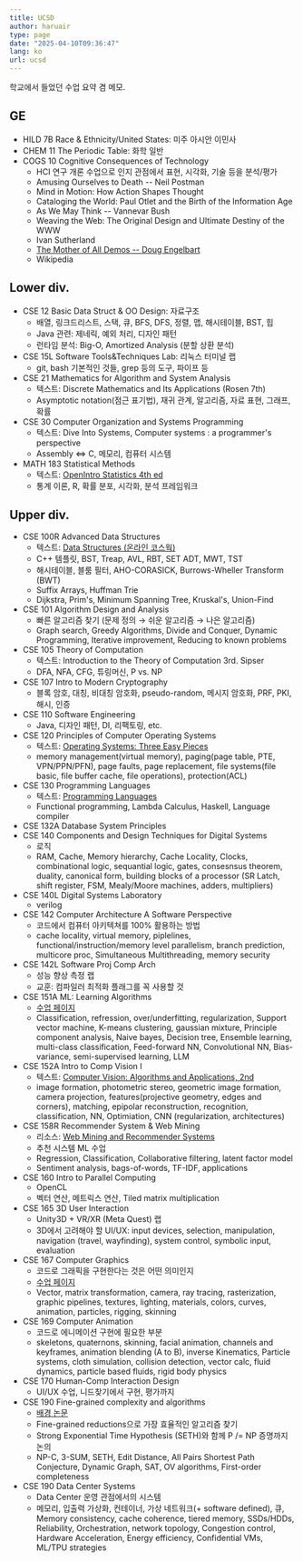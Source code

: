 ```yaml
---
title: UCSD
author: haruair
type: page
date: "2025-04-10T09:36:47"
lang: ko
url: ucsd
---
```


학교에서 들었던 수업 요약 겸 메모.

## GE

- HILD 7B Race & Ethnicity/United States: 미주 아시안 이민사
- CHEM 11 The Periodic Table: 화학 일반
- COGS 10 Cognitive Consequences of Technology
  - HCI 연구 개론 수업으로 인지 관점에서 표현, 시각화, 기술 등을 분석/평가
  - Amusing Ourselves to Death -- Neil Postman
  - Mind in Motion: How Action Shapes Thought
  - Cataloging the World: Paul Otlet and the Birth of the Information Age
  - As We May Think -- Vannevar Bush
  - Weaving the Web: The Original Design and Ultimate Destiny of the WWW
  - Ivan Sutherland
  - [The Mother of All Demos -- Doug Engelbart](https://en.wikipedia.org/wiki/The_Mother_of_All_Demos)
  - Wikipedia
  
## Lower div.

- CSE 12 Basic Data Struct & OO Design: 자료구조
  - 배열, 링크드리스트, 스택, 큐, BFS, DFS, 정렬, 맵, 해시테이블, BST, 힙
  - Java 관련: 제네릭, 예외 처리, 디자인 패턴
  - 런타임 분석: Big-O, Amortized Analysis (분할 상환 분석)
- CSE 15L Software Tools&Techniques Lab: 리눅스 터미널 랩
  - git, bash 기본적인 것들, grep 등의 도구, 파이프 등
- CSE 21 Mathematics for Algorithm and System Analysis
  - 텍스트: Discrete Mathematics and Its Applications (Rosen 7th)
  - Asymptotic notation(점근 표기법), 재귀 관계, 알고리즘, 자료 표현, 그래프,
    확률
- CSE 30 Computer Organization and Systems Programming
  - 텍스트: Dive Into Systems, Computer systems : a programmer's perspective
  - Assembly ⇔ C, 메모리, 컴퓨터 시스템
- MATH 183 Statistical Methods
  - 텍스트: [OpenIntro Statistics 4th ed](https://www.openintro.org/book/os/)
  - 통계 이론, R, 확률 분포, 시각화, 분석 프레임워크

## Upper div.

- CSE 100R Advanced Data Structures
  - 텍스트: [Data Structures (온라인 코스웍)](https://cogniterra.org/course/330/promo)
  - C++ 템플릿, BST, Treap, AVL, RBT, SET ADT, MWT, TST
  - 해시테이블, 블룸 필터, AHO-CORASICK, Burrows-Wheller Transform (BWT)
  - Suffix Arrays, Huffman Trie
  - Dijkstra, Prim's, Minimum Spanning Tree, Kruskal's, Union-Find
- CSE 101 Algorithm Design and Analysis
  - 빠른 알고리즘 찾기 (문제 정의 → 쉬운 알고리즘 → 나은 알고리즘)
  - Graph search, Greedy Algorithms, Divide and Conquer, Dynamic Programming,
    Iterative improvement, Reducing to known problems
- CSE 105 Theory of Computation
  - 텍스트: Introduction to the Theory of Computation 3rd. Sipser
  - DFA, NFA, CFG, 튜링머신, P vs. NP
- CSE 107 Intro to Modern Cryptography
  - 블록 암호, 대칭, 비대칭 암호화, pseudo-random, 메시지 암호화, PRF, PKI,
    해시, 인증
- CSE 110 Software Engineering
  - Java, 디자인 패턴, DI, 리팩토링, etc.
- CSE 120 Principles of Computer Operating Systems
  - 텍스트: [Operating Systems: Three Easy Pieces](https://pages.cs.wisc.edu/~remzi/OSTEP/)
  - memory management(virtual memory), paging(page table, PTE, VPN/PPN/PFN),
    page faults, page replacement, file systems(file basic, file buffer cache,
    file operations), protection(ACL)
- CSE 130 Programming Languages
  - 텍스트: [Programming Languages](https://nadia-polikarpova.github.io/cse130-web/)
  - Functional programming, Lambda Calculus, Haskell, Language compiler
- CSE 132A Database System Principles
- CSE 140 Components and Design Techniques for Digital Systems
  - 로직
  - RAM, Cache, Memory hierarchy, Cache Locality, Clocks, combinational logic,
    sequantial logic, gates, consesnsus theorem, duality, canonical form,
    building blocks of a processor (SR Latch, shift register, FSM, Mealy/Moore
    machines, adders, multipliers)
- CSE 140L Digital Systems Laboratory
  - verilog
- CSE 142 Computer Architecture A Software Perspective
  - 코드에서 컴퓨터 아키텍쳐를 100% 활용하는 방법
  - cache locality, virtual memory, piplelines, functional/instruction/memory
    level parallelism, branch prediction, multicore proc, Simultaneous
    Multithreading, memory security
- CSE 142L Software Proj Comp Arch
  - 성능 향상 측정 랩
  - 교훈: 컴파일러 최적화 플래그를 꼭 사용할 것
- CSE 151A ML: Learning Algorithms
  - [수업 페이지](https://shangjingbo1226.github.io/teaching/2025-winter-CSE151A-ML)
  - Classification, refression, over/underfitting, regularization, Support
    vector machine, K-means clustering, gaussian mixture, Principle component
    analysis, Naive bayes, Decision tree, Ensemble learning, multi-class
    classification, Feed-forward NN, Convolutional NN, Bias-variance,
    semi-supervised learning, LLM
- CSE 152A Intro to Comp Vision I
  - 텍스트: [Computer Vision: Algorithms and Applications, 2nd](https://szeliski.org/Book/)
  - image formation, photometric stereo, geometric image formation, camera
    projection, features(projective geometry, edges and corners), matching,
    epipolar reconstruction, recognition, classification, NN, Optimiation, CNN
    (regularization, architectures)
- CSE 158R Recommender System & Web Mining
  - 리소스: [Web Mining and Recommender Systems](https://cseweb.ucsd.edu/classes/fa24/cse258-b/)
  - 추천 시스템 ML 수업
  - Regression, Classification, Collaborative filtering, latent factor model
  - Sentiment analysis, bags-of-words, TF-IDF, applications
- CSE 160 Intro to Parallel Computing
  - OpenCL
  - 벡터 연산, 메트릭스 연산, Tiled matrix multiplication
- CSE 165 3D User Interaction
  - Unity3D + VR/XR (Meta Quest) 랩
  - 3D에서 고려해야 할 UI/UX: input devices, selection, manipulation, navigation
    (travel, wayfinding), system control, symbolic input, evaluation
- CSE 167 Computer Graphics
  - 코드로 그래픽을 구현한다는 것은 어떤 의미인지
  - [수업 페이지](https://cseweb.ucsd.edu/~tzli/cse167/fa2023/)
  - Vector, matrix transformation, camera, ray tracing, rasterization, graphic
    pipelines, textures, lighting, materials, colors, curves, animation,
    particles, rigging, skinning
- CSE 169 Computer Animation
  - 코드로 에니메이션 구현에 필요한 부분
  - skeletons, quaternons, skinning, facial animation, channels and keyframes,
    animation blending (A to B), inverse Kinematics, Particle systems, cloth
    simulation, collision detection, vector calc, fluid dynamics, particle based
    fluids, rigid body physics
- CSE 170 Human-Comp Interaction Design
  - UI/UX 수업, 니드찾기에서 구현, 평가까지
- CSE 190 Fine-grained complexity and algorithms
  - [배경 논문](https://people.csail.mit.edu/virgi/eccentri.pdf)
  - Fine-grained reductions으로 가장 효율적인 알고리즘 찾기
  - Strong Exponential Time Hypothesis (SETH)와 함께 P /= NP 증명까지 논의
  - NP-C, 3-SUM, SETH, Edit Distance, All Pairs Shortest Path Conjecture,
    Dynamic Graph, SAT, OV algorithms, First-order completeness
- CSE 190 Data Center Systems
  - Data Center 운영 관점에서의 시스템
  - 메모리, 입출력 가상화, 컨테이너, 가상 네트워크(+ software defined), 큐,
    Memory consistency, cache coherence, tiered memory, SSDs/HDDs, Reliability,
    Orchestration, network topology, Congestion control, Hardware Acceleration,
    Energy efficiency, Confidential VMs, ML/TPU strategies

